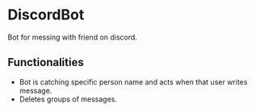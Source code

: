 # DiscordBot
Bot for messing with friend on discord.
## Functionalities
- Bot is catching specific person name and acts when that user writes message.
- Deletes groups of messages.
